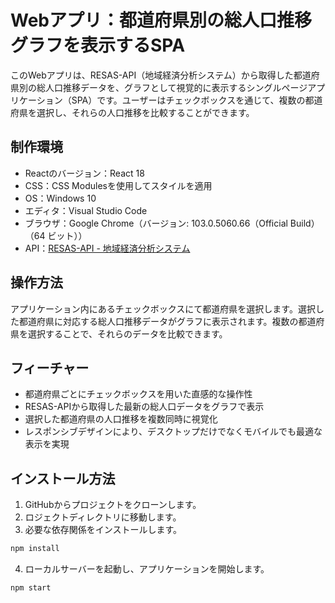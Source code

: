 # Webアプリ：都道府県別の総人口推移グラフを表示するSPA

このWebアプリは、RESAS-API（地域経済分析システム）から取得した都道府県別の総人口推移データを、グラフとして視覚的に表示するシングルページアプリケーション（SPA）です。ユーザーはチェックボックスを通じて、複数の都道府県を選択し、それらの人口推移を比較することができます。

## 制作環境
- Reactのバージョン：React 18
- CSS：CSS Modulesを使用してスタイルを適用
- OS：Windows 10
- エディタ：Visual Studio Code
- ブラウザ：Google Chrome（バージョン: 103.0.5060.66（Official Build） （64 ビット））
- API：[RESAS-API - 地域経済分析システム](https://opendata.resas-portal.go.jp/)

## 操作方法
アプリケーション内にあるチェックボックスにて都道府県を選択します。選択した都道府県に対応する総人口推移データがグラフに表示されます。複数の都道府県を選択することで、それらのデータを比較できます。

## フィーチャー
- 都道府県ごとにチェックボックスを用いた直感的な操作性
- RESAS-APIから取得した最新の総人口データをグラフで表示
- 選択した都道府県の人口推移を複数同時に視覚化
- レスポンシブデザインにより、デスクトップだけでなくモバイルでも最適な表示を実現

## インストール方法
1. GitHubからプロジェクトをクローンします。
2. ロジェクトディレクトリに移動します。
3. 必要な依存関係をインストールします。
```bash
npm install
```
4. ローカルサーバーを起動し、アプリケーションを開始します。
```bash
npm start
```
